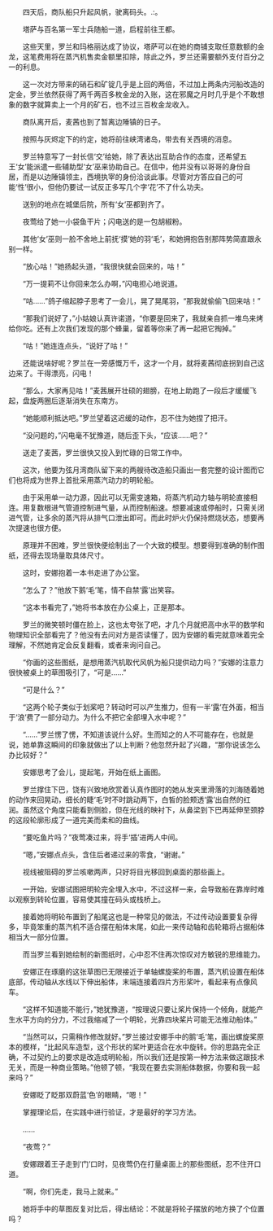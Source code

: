　　四天后，商队船只升起风帆，驶离码头。.:。

　　塔萨与百名第一军士兵随船一道，启程前往王都。

　　这些天里，罗兰和玛格丽达成了协议，塔萨可以在她的商铺支取任意数额的金龙，这笔费用将在蒸汽机售卖金额里扣除，除此之外，罗兰还需要额外支付百分之一的利息。

　　这一次对方带来的硝石和矿锭几乎是上回的两倍，不过加上两条内河船改造的定金，罗兰依然获得了两千两百多枚金龙的入账，这在邪魔之月时几乎是个不敢想象的数字就算卖上一个月的矿石，也不过三百枚金龙收入。

　　商队离开后，麦茜也到了暂离边陲镇的日子。

　　按照与灰烬定下的约定，她将前往峡湾诸岛，带去有关西境的消息。

　　罗兰特意写了一封长信‘交’给她，除了表达出互助合作的态度，还希望五王‘女’能派遣一些辅助型‘女’巫来协助自己。在信中，他并没有以哥哥的身份自居，而是以边陲镇领主，西境执宰的身份洽谈此事。尽管对方答应自己的可能‘性’很小，但他仍要试一试反正多写几个字‘花’不了什么功夫。

　　送别的地点在城堡后院，所有‘女’巫都到齐了。

　　夜莺给了她一小袋鱼干片；闪电送的是一包胡椒粉。

　　其他‘女’巫则一脸不舍地上前抚‘摸’她的羽‘毛’，和她拥抱告别那阵势简直跟永别一样。

　　“放心咕！”她扬起头道，“我很快就会回来的，咕！”

　　“万一提莉不让你回来怎么办啊，”闪电担心地说道。

　　“咕……”鸽子缩起脖子思考了一会儿，晃了晃尾羽，“那我就偷偷飞回来咕！”

　　“那我们说好了，”小姑娘认真许诺道，“你要是回来了，我就亲自抓一堆鸟来烤给你吃。还有上次我们发现的那个蜂巢，留着等你来了再一起把它掏掉。”

　　“咕！”她连连点头，“说好了咕！”

　　还能说啥好呢？罗兰在一旁感慨万千，这才一个月，就将麦茜彻底拐到自己这边来了。干得漂亮，闪电！

　　“那么，大家再见咕！”麦茜展开壮硕的翅膀，在地上助跑了一段后才缓缓飞起，盘旋两圈后逐渐消失在东南方。

　　“她能顺利抵达吧。”罗兰望着这迟缓的动作，忍不住为她捏了把汗。

　　“没问题的，”闪电毫不犹豫道，随后歪下头，“应该……吧？”

　　送走了麦茜，罗兰很快又投入到忙碌的日常工作中。

　　这次，他要为弦月湾商队留下来的两艘待改造船只画出一套完整的设计图而它们也将成为世界上首批采用蒸汽动力的明轮船。

　　由于采用单一动力源，因此可以无需变速箱，将蒸汽机动力轴与明轮直接相连。用复数根进气管道控制进气量，从而控制船速。想要减速或停船时，只需关闭进气管，让多余的蒸汽将从排气口泄出即可。而此时炉火仍保持燃烧状态，想要再次提速也很方便。

　　原理并不困难，罗兰很快便绘制出了一个大致的模型。想要得到准确的制作图纸，还得去现场量取具体尺寸。

　　这时，安娜抱着一本书走进了办公室。

　　“怎么了？”他放下鹅‘毛’笔，情不自禁‘露’出笑容。

　　“这本书看完了，”她将书本放在办公桌上，正是那本。

　　罗兰的微笑顿时僵在脸上，这也太夸张了吧，才几个月就把高中水平的数学和物理知识全部看完了？他没有去问对方是否读懂了，因为安娜的看完就意味着完全理解，不然她肯定会反复翻看，或者来询问自己。

　　“你画的这些图纸，是想用蒸汽机取代风帆为船只提供动力吗？”安娜的注意力很快被桌上的草图吸引了，“可是……”

　　“可是什么？”

　　“这两个轮子类似于划桨吧？转动时可以产生推力，但有一半‘露’在外面，相当于‘浪’费了一部分动力。为什么不把它全部埋入水中呢？”

　　“……”罗兰愣了愣，不知道该说什么好。生而知之的人不可能存在，也就是说，她单靠这瞬间的印象就做出了以上判断？他忽然升起了兴趣，“那你说该怎么办比较好？”

　　安娜思考了会儿，提起笔，开始在纸上画图。

　　罗兰撑住下巴，饶有兴致地欣赏着认真作图时的她从发夹里滑落的刘海随着她的动作来回晃动，细长的睫‘毛’时不时跳动两下，白皙的脸颊透‘露’出自然的红润。虽然这个角度只能看到侧脸，但在光线的映衬下，从鼻梁到下巴再延伸至颈脖的这段轮廓形成了一道完美而柔和的曲线。

　　“要吃鱼片吗？”夜莺凑过来，将手‘插’进两人中间。

　　“嗯，”安娜点点头，含住后者递过来的零食，“谢谢。”

　　视线被阻碍的罗兰咳嗽两声，只好将目光移回到桌面的那些画上。

　　一开始，安娜试图把明轮完全埋入水中，不过这样一来，会导致船在靠岸时难以观察到转轮位置，容易使其撞在码头或栈桥上。

　　接着她将明轮布置到了船尾这也是一种常见的做法，不过传动设置要复杂得多，毕竟笨重的蒸汽机不适合摆在船体末尾，如此一来传动轴和齿轮箱将占据船体相当大一部分位置。

　　而当罗兰看到她绘制的新图纸时，心中忍不住再次惊叹对方敏锐的思维能力。

　　安娜正在琢磨的这张草图已无限接近于单轴螺旋桨的布置，蒸汽机设置在船体底部，传动轴从水线以下伸出船体，末端连接着四片方形桨叶，看起来有点像风车。

　　“这样不知道能不能行，”她犹豫道，“按理说只要让桨片保持一个倾角，就能产生水平方向的分力，不过我缩减了一个明轮，光靠四块桨片可能无法推动船体。”

　　“当然可以，只需稍作修改就好。”罗兰接过安娜手中的鹅‘毛’笔，画出螺旋桨原本的模样，“比起风车造型，这个形状的桨叶更适合在水中旋转。你的思路完全正确，不过契约上的要求是改造成明轮船，所以我们还是按第一种方法来做这跟技术无关，而是一种商业策略。”他顿了顿，“我现在要去实测船体数据，你要和我一起来吗？”

　　安娜眨了眨那双蔚蓝‘色’的眼睛，“嗯！”

　　掌握理论后，在实践中进行验证，才是最好的学习方法。

　　……

　　“夜莺？”

　　安娜跟着王子走到‘门’口时，见夜莺仍在打量桌面上的那些图纸，忍不住开口道。

　　“啊，你们先走，我马上就来。”

　　她将手中的草图反复对比后，得出结论：不就是将轮子摆放的地方换了个位置吗？
